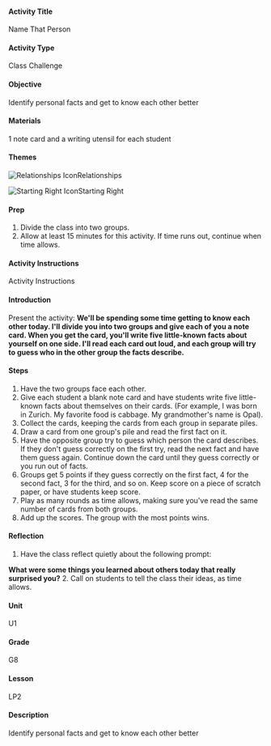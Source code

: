 #### Activity Title
Name That Person
#### Activity Type
Class Challenge
#### Objective
Identify personal facts and get to know each other better
#### Materials
1 note card and a writing utensil for each student
#### Themes
![Relationships Icon](http://v5cmservice.secondstep.org/MS3TP_IMAGES/SKILLS/SKILLS_SMALL_IMAGES/relationships-sm.png)Relationships
 
![Starting Right Icon](http://v5cmservice.secondstep.org/MS3TP_IMAGES/SKILLS/SKILLS_SMALL_IMAGES/starting-right-sm.png)Starting Right
 

#### Prep
1. Divide the class into two groups.
2. Allow at least 15 minutes for this activity. If time runs out, continue when time allows.

#### Activity Instructions
Activity Instructions
#### Introduction
Present the activity: **We'll be spending some time getting to know each other today. I'll divide you into two groups and give each of you a note card. When you get the card, you'll write five little-known facts about yourself on one side. I'll read each card out loud, and each group will try to guess who in the other group the facts describe.**
#### Steps
1. Have the two groups face each other.
2. Give each student a blank note card and have students write five little-known facts about themselves on their cards. (For example, I was born in Zurich. My favorite food is cabbage. My grandmother's name is Opal).
3. Collect the cards, keeping the cards from each group in separate piles.
4. Draw a card from one group's pile and read the first fact on it.
5. Have the opposite group try to guess which person the card describes. If they don't guess correctly on the first try, read the next fact and have them guess again. Continue down the card until they guess correctly or you run out of facts.
6. Groups get 5 points if they guess correctly on the first fact, 4 for the second fact, 3 for the third, and so on. Keep score on a piece of scratch paper, or have students keep score.
7. Play as many rounds as time allows, making sure you've read the same number of cards from both groups.
8. Add up the scores. The group with the most points wins.

#### Reflection
1. Have the class reflect quietly about the following prompt:

**What were some things you learned about others today that really surprised you?**
2. Call on students to tell the class their ideas, as time allows.

#### Unit
U1
#### Grade
G8
#### Lesson
LP2
#### Description
Identify personal facts and get to know each other better
